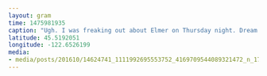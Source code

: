 ```yaml
---
layout: gram
time: 1475981935
caption: "Ugh. I was freaking out about Elmer on Thursday night. Dream come true! #elmerhitstheroad #erichutchinson"
latitude: 45.5192051
longitude: -122.6526199
media:
- media/posts/201610/14624741_1111992695553752_4169709544089321472_n_17843237650147928.jpg
---
```

